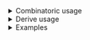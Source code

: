 <details>
<summary style="display: list-item;">Combinatoric usage</summary>

```no_run
use bpaf::*;
# #[allow(dead_code)]
#[derive(Debug, Clone)]
pub struct Options {
    argument: u32,
    switch: bool,
}

pub fn options() -> OptionParser<Options> {
    let argument = long("argument")
        .help("important argument")
        .argument("ARG")
        .fallback(30);
    let switch = long("switch")
        .help("not that important switch")
        .switch()
        .hide_usage();
    construct!(Options { argument, switch }).to_options()
}
```

</details>
<details>
<summary style="display: list-item;">Derive usage</summary>

```no_run
# use bpaf::*;
#[allow(dead_code)]
#[derive(Debug, Clone, Bpaf)]
#[bpaf(options)]
pub struct Options {
    /// important argument
    #[bpaf(fallback(30))]
    argument: u32,
    /// not that important switch
    #[bpaf(hide_usage)]
    switch: bool,
}
```

</details>
<details>
<summary style="display: list-item;">Examples</summary>


`hide_usage` doesn't change the parsing behavior in any way
```console
% app --argument 32
Options { argument: 32, switch: false }
```

It hides the inner parser from usage line, but not from the rest of the help or completion
```console
% app --help
Usage: [--argument ARG]

Available options:
        --argument <ARG>  important argument
        --switch          not that important switch
    -h, --help            Prints help information
```

</details>
